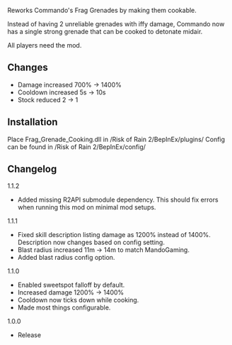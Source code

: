 Reworks Commando's Frag Grenades by making them cookable.

Instead of having 2 unreliable grenades with iffy damage, Commando now has a single strong grenade that can be cooked to detonate midair.

All players need the mod.


## Changes

- Damage increased 700% -> 1400%
- Cooldown increased 5s -> 10s
- Stock reduced 2 -> 1

## Installation
Place Frag_Grenade_Cooking.dll in /Risk of Rain 2/BepInEx/plugins/
Config can be found in /Risk of Rain 2/BepInEx/config/

## Changelog

1.1.2

- Added missing R2API submodule dependency. This should fix errors when running this mod on minimal mod setups.

1.1.1

- Fixed skill description listing damage as 1200% instead of 1400%. Description now changes based on config setting.
- Blast radius increased 11m -> 14m to match MandoGaming.
- Added blast radius config option.


1.1.0

- Enabled sweetspot falloff by default.
- Increased damage 1200% -> 1400%
- Cooldown now ticks down while cooking.
- Made most things configurable.

1.0.0

- Release
